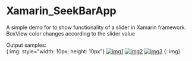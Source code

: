 # Xamarin_SeekBarApp
A simple demo for to show functionality of a slider in Xamarin framework. BoxView color changes according to the slider value

Output samples:                                                                                                
{:img: style="width: 10px; height: 10px"}
[![img1](https://user-images.githubusercontent.com/83070020/118487127-04b5b180-b738-11eb-9f54-c39f3e547ec5.png)](./somelink)
[![img2](https://user-images.githubusercontent.com/83070020/118487140-08e1cf00-b738-11eb-8188-b6155b1ec47e.png)](./somelink)
[![img3](https://user-images.githubusercontent.com/83070020/118487476-6249fe00-b738-11eb-9f95-46eb63f2da03.png)](./somelink)
{: img}
